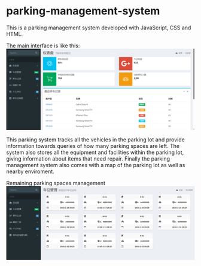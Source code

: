 # parking-management-system

This is a parking management system developed with JavaScript, CSS and HTML.

The main interface is like this:
![image](https://github.com/software-developer-new-user/parking-management-system/blob/main/Panel%20Page.PNG)

This parking system tracks all the vehicles in the parking lot and provide information towards queries of how many parking spaces are left. The system also stores all the equipment and facilities within the parking lot, giving information about items that need repair. Finally the parking management system also comes with a map of the parking lot as well as nearby enviroment.

Remaining parking spaces management
![image](https://github.com/software-developer-new-user/parking-management-system/blob/main/Car%20Management.PNG)
